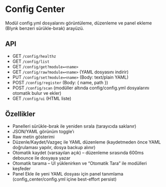 # Config Center

Modül config.yml dosyalarını görüntüleme, düzenleme ve panel ekleme (Blynk benzeri sürükle-bırak) arayüzü.

## API
- GET `/config/healthz`
- GET `/config/list`
- GET `/config/get?module=<name>`
- GET `/config/raw?module=<name>` (YAML dosyasını indirir)
- PUT `/config/set?module=<name>` (Body: text/plain YAML)
- POST `/config/register` (Body: { name, path })
- POST `/config/scan` (modüller altında config/config.yml dosyalarını otomatik bulur ve ekler)
- GET `/config/ui` (HTML liste)

## Özellikler
- Panelleri sürükle-bırak ile yeniden sırala (tarayıcıda saklanır)
- JSON/YAML görünüm toggle’ı
- Raw metin gösterimi
- Düzenle/Kaydet/Vazgeç ile YAML düzenleme (kaydetmeden önce YAML doğrulaması yapılır, dosya backup alınır)
- Otomatik kaydet (varsayılan açık) – düzenleme sırasında 600ms debounce ile dosyaya yazar
- Otomatik tarama – UI yüklenirken ve “Otomatik Tara” ile modülleri keşfeder
- Panel Ekle ile yeni YAML dosyası için panel tanımlama (config_center/config.yml içine best-effort persist)
